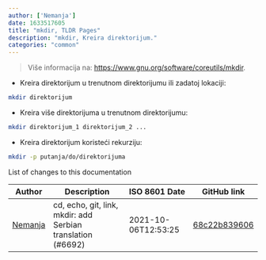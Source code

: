 ```yaml
---
author: ['Nemanja']
date: 1633517605
title: "mkdir, TLDR Pages"
description: "mkdir, Kreira direktorijum."
categories: "common"
---
```

> Više informacija na: <https://www.gnu.org/software/coreutils/mkdir>.

- Kreira direktorijum u trenutnom direktorijumu ili zadatoj lokaciji:

```bash
mkdir direktorijum
```

- Kreira više direktorijuma u trenutnom direktorijumu:

```bash
mkdir direktorijum_1 direktorijum_2 ...
```

- Kreira direktorijum koristeći rekurziju:

```bash
mkdir -p putanja/do/direktorijuma
```
List of changes to this documentation


Author | Description | ISO 8601 Date | GitHub link
------|-----|-----|-----
[Nemanja](mailto:91620216+nebocoder@users.noreply.github.com) | cd, echo, git, link, mkdir: add Serbian translation (#6692) | 2021-10-06T12:53:25 | [68c22b839606](https://github.com/tldr-pages/tldr/commit/68c22b839606a212fd868864a2d3753b34aa35a6)

